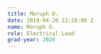 ```yaml
---
title: Moruph O.
date: 2019-04-26 12:28:00 Z
name: Moruph O.
role: Electrical Lead
grad-year: 2020
---
```


